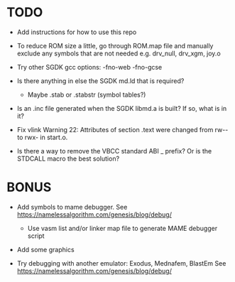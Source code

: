 # TODO

- Add instructions for how to use this repo

- To reduce ROM size a little, go through ROM.map file and manually exclude any symbols that are not needed e.g. drv_null, drv_xgm, joy.o

- Try other SGDK gcc options: -fno-web -fno-gcse

- Is there anything in else the SGDK md.ld that is required? 
  - Maybe .stab or .stabstr (symbol tables?)

- Is an .inc file generated when the SGDK libmd.a is built? If so, what is in it?

- Fix vlink Warning 22: Attributes of section .text were changed from rw-- to rwx- in start.o.
- Is there a way to remove the VBCC standard ABI _ prefix? Or is the STDCALL macro the best solution?

# BONUS

- Add symbols to mame debugger. See https://namelessalgorithm.com/genesis/blog/debug/
  - Use vasm list and/or linker map file to generate MAME debugger script

- Add some graphics

- Try debugging with another emulator: Exodus, Mednafem, BlastEm See https://namelessalgorithm.com/genesis/blog/debug/
